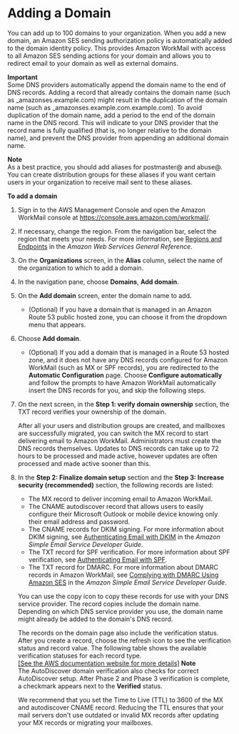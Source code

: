 # Adding a Domain<a name="add_domain"></a>

You can add up to 100 domains to your organization\. When you add a new domain, an Amazon SES sending authorization policy is automatically added to the domain identity policy\. This provides Amazon WorkMail with access to all Amazon SES sending actions for your domain and allows you to redirect email to your domain as well as external domains\.

**Important**  
Some DNS providers automatically append the domain name to the end of DNS records\. Adding a record that already contains the domain name \(such as \_amazonses\.example\.com\) might result in the duplication of the domain name \(such as \_amazonses\.example\.com\.example\.com\)\. To avoid duplication of the domain name, add a period to the end of the domain name in the DNS record\. This will indicate to your DNS provider that the record name is fully qualified \(that is, no longer relative to the domain name\), and prevent the DNS provider from appending an additional domain name\.

**Note**  
As a best practice, you should add aliases for postmaster@ and abuse@\. You can create distribution groups for these aliases if you want certain users in your organization to receive mail sent to these aliases\.

**To add a domain**

1. Sign in to the AWS Management Console and open the Amazon WorkMail console at [https://console\.aws\.amazon\.com/workmail/](https://console.aws.amazon.com/workmail/)\.

1. If necessary, change the region\. From the navigation bar, select the region that meets your needs\. For more information, see [Regions and Endpoints](http://docs.aws.amazon.com/general/latest/gr/index.html?rande.html) in the *Amazon Web Services General Reference*\.

1. On the **Organizations** screen, in the **Alias** column, select the name of the organization to which to add a domain\.

1. In the navigation pane, choose **Domains**, **Add domain**\.

1. On the **Add domain** screen, enter the domain name to add\.
   + \(Optional\) If you have a domain that is managed in an Amazon Route 53 public hosted zone, you can choose it from the dropdown menu that appears\.

1. Choose **Add domain**\.
   + \(Optional\) If you add a domain that is managed in a Route 53 hosted zone, and it does not have any DNS records configured for Amazon WorkMail \(such as MX or SPF records\), you are redirected to the **Automatic Configuration** page\. Choose **Configure automatically** and follow the prompts to have Amazon WorkMail automatically insert the DNS records for you, and skip the following steps\.

1. On the next screen, in the **Step 1: verify domain ownership** section, the TXT record verifies your ownership of the domain\.

   After all your users and distribution groups are created, and mailboxes are successfully migrated, you can switch the MX record to start delivering email to Amazon WorkMail\. Administrators must create the DNS records themselves\. Updates to DNS records can take up to 72 hours to be processed and made active, however updates are often processed and made active sooner than this\.

1. In the **Step 2: Finalize domain setup** section and the **Step 3: Increase security \(recommended\)** section, the following records are listed:
   + The MX record to deliver incoming email to Amazon WorkMail\.
   + The CNAME autodiscover record that allows users to easily configure their Microsoft Outlook or mobile device knowing only their email address and password\.
   + The CNAME records for DKIM signing\. For more information about DKIM signing, see [Authenticating Email with DKIM](https://docs.aws.amazon.com/ses/latest/DeveloperGuide/dkim.html) in the *Amazon Simple Email Service Developer Guide*\.
   + The TXT record for SPF verification\. For more information about SPF verification, see [Authenticating Email with SPF](authenticate_domain.md)\.
   + The TXT record for DMARC\. For more information about DMARC records in Amazon WorkMail, see [Complying with DMARC Using Amazon SES](https://docs.aws.amazon.com/ses/latest/DeveloperGuide/dmarc.html) in the *Amazon Simple Email Service Developer Guide*\.

   You can use the copy icon to copy these records for use with your DNS service provider\. The record copies include the domain name\. Depending on which DNS service provider you use, the domain name might already be added to the domain's DNS record\.

   The records on the domain page also include the verification status\. After you create a record, choose the refresh icon to see the verification status and record value\. The following table shows the available verification statuses for each record type\.    
[\[See the AWS documentation website for more details\]](http://docs.aws.amazon.com/workmail/latest/adminguide/add_domain.html)
**Note**  
The AutoDiscover domain verification also checks for correct AutoDiscover setup\. After Phase 2 and Phase 3 verification is complete, a checkmark appears next to the **Verified** status\.

   We recommend that you set the Time to Live \(TTL\) to 3600 of the MX and autodiscover CNAME record\. Reducing the TTL ensures that your mail servers don't use outdated or invalid MX records after updating your MX records or migrating your mailboxes\.